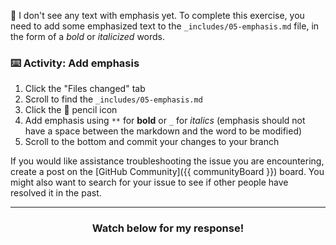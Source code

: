 :thinking: I don't see any text with emphasis yet. To complete this exercise, you need to add some emphasized text to the `_includes/05-emphasis.md` file, in the form of a *bold* or _italicized_ words.

### :keyboard: Activity: Add emphasis

1. Click the "Files changed" tab
1. Scroll to find the `_includes/05-emphasis.md`
1. Click the :pencil: pencil icon
1. Add emphasis using `**` for **bold** or `_` for _italics_ (emphasis should not have a space between the markdown and the word to be modified)
1. Scroll to the bottom and commit your changes to your branch

If you would like assistance troubleshooting the issue you are encountering, create a post on the [GitHub Community]({{ communityBoard }}) board. You might also want to search for your issue to see if other people have resolved it in the past.

<hr>
<h3 align="center">Watch below for my response!</h3>
